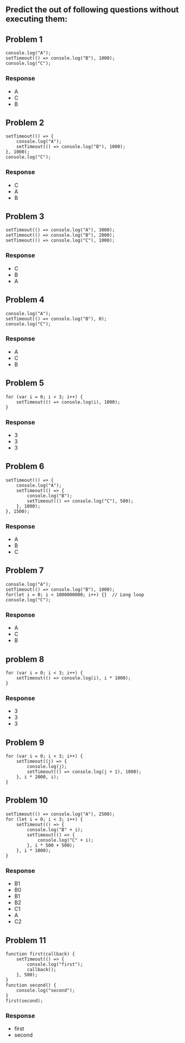 ## Predict the out of following questions without executing them:

## Problem 1
```
console.log("A");
setTimeout(() => console.log("B"), 1000);
console.log("C");
```
### Response
- A
- C
- B

## Problem 2
```
setTimeout(() => {
    console.log("A");
    setTimeout(() => console.log("B"), 1000);
}, 1000);
console.log("C");
```
### Response
- C
- A
- B

## Problem 3
```
setTimeout(() => console.log("A"), 3000);
setTimeout(() => console.log("B"), 2000);
setTimeout(() => console.log("C"), 1000);
```

### Response
- C
- B
- A

## Problem 4
```
console.log("A");
setTimeout(() => console.log("B"), 0);
console.log("C");
```

### Response
- A
- C
- B

## Problem 5
```
for (var i = 0; i < 3; i++) {
    setTimeout(() => console.log(i), 1000);
}
```
### Response
- 3
- 3
- 3

## Problem 6
```
setTimeout(() => {
    console.log("A");
    setTimeout(() => {
        console.log("B");
        setTimeout(() => console.log("C"), 500);
    }, 1000);
}, 1500);
```
### Response
- A
- B
- C

## Problem 7
```
console.log("A");
setTimeout(() => console.log("B"), 1000);
for(let i = 0; i < 1000000000; i++) {}  // Long loop
console.log("C");
```
### Response
- A
- C
- B

## problem 8
```
for (var i = 0; i < 3; i++) {
    setTimeout(() => console.log(i), i * 1000);
}
```
### Response
- 3
- 3
- 3

## Problem 9
```
for (var i = 0; i < 3; i++) {
    setTimeout((j) => {
        console.log(j);
        setTimeout(() => console.log(j + 1), 1000);
    }, i * 2000, i);
}
```

## Problem 10
```
setTimeout(() => console.log("A"), 2500);
for (let i = 0; i < 3; i++) {
    setTimeout(() => {
        console.log("B" + i);
        setTimeout(() => {
            console.log("C" + i);
        }, i * 500 + 500);
    }, i * 1000);
}
```
### Response
- B1
- B0
- B1
- B2
- C1
- A
- C2

## Problem 11
```
function first(callback) {
    setTimeout(() => {
        console.log("first");
        callback();
    }, 500);
}
function second() {
    console.log("second");
}
first(second);
```
### Response
- first
- second